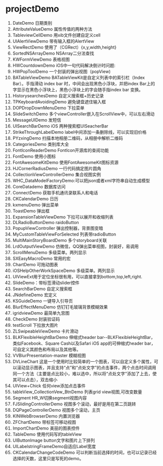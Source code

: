 # projectDemo
1. DateDemo 日期类别
2. AttributeValueDemo 属性传值的两种方法
3. TableviewCellDemo 用xib文件创建自定义cell
4. UIAlertViewDemo 带有输入框的AlertView
5. ViewRectDemo 使用了（CGRect）{x,y,width,height} 
6. SortedNSArrayDemo  NSArray二分法查找
7. KWFormViewDemo 表格视图
8. HWCountdownDemo iOS中一句代码解决倒计时问题:
9. HWPopToolDemo 一个封装的弹出视图（popView)
10. BATableViewDemo BATableViewKit是自定义列表中的索引栏（Index Bar）。手指滑动 index bar 时，中间会出现黑色小浮块，并把index Bar上的字显示在黑色小浮块上，黑色小浮块上的字会随手指index bar 变换。
11. HistorysearchesDemo 自定义搜索框+历史记录
12. TPKeyboardAvoidingDemo 避免键盘遮住输入框
13. DOPDropDownMenuDemo 下拉菜单
14. SlideSwitchDemo 多个viewController嵌入在ScrollView中，可以左右滑动 
15. MessageUIDemo 发短信
16. UISearchBarDemo iOS 两种搜索框UISeacherBar
17. StrikeThroughLabelDemo label中间添加一条删除线，可以实现旧价格
18. PYzxingDemo 扫描本地相册二维码，从相册中解析二维码
19. CategoriesDemo 类别库大全
20. FontIconReaderDemo FontIcon开源库的查阅功能
21. FontDemo 使用小图标
22. FontAwesomeKitDemo 使用FontAwesomeKit图标资源
23. HJCornerRadiusDemo 一行代码搞定图片圆角
24. CollectionViewControllerDemo 集合视图实例
25. WHC_DataModelFactoryDemo:可以把json或者xml字符串自动生成模型
26. CoreDatademo 数据库访问
27. ConnectDemo 获取手机通讯录联系人和电话
28. CKCalendarDemo 日历
29. kxmenuDemo 弹出菜单
30. ToastDemo 弹出框
31. ExpansionTableViewDemo 下拉可以展开和收缩列表
32. DLRadioButtonDemo raidoButton
33. PopupViewController 弹出控制器，背景图变暗
34. MyCustomTableViewForSelected 列表带radioButton
35. MultiMainStoryBoardDemo 多个storyboard关联
36. LrdOutputViewDemo 仿微信，QQ弹出菜单视图，封装好，易调用 
37. ScrollMenuDemo 多级菜单。两列显示
38. SXEasyMacroDemo 常用的宏
39. ChartDemo 可拖动图表
40. iOSHelpOtherWorkSpaceDemo  多级菜单。两列显示
41. UIViewExt用于定位坐标很有用，可以直接拿到bottom,top,left,right. 
42. SlideDemo：带标签滑动slider控件
43. SearchBarDemo 自定义搜索框
44. JNdefineDemo 宏定义
45. KSGuideDemo 一键导入引导页
46. BlurEffectMenuDemo 仿钉钉毛玻璃背景模糊效果
47. igridviewDemo 最简单九宫图
48. CheckDemo 封装验证码 
49. testScroll 下拉放大图片
50. ZLSwipeableViewDemo 卡片滑动
51. BLKFlexibleHeightBarDemo 伸缩式header bar--BLKFlexibleHeightBar，类似Facebook、Square Cash以及Safari iOS app的可伸缩式header bar，可自定义其颜色和布局以及其他等。
52. VVBlurPresentation-master 模糊视图
53. DVLineChart 这是一个使用时比较简单的一个图表，可以自定义多个属性，可以滚动显示图表，并且支持“点”和“点处文字”的点击事件，两个点击时间调用同一个方法（主要是点比较小，难以选中，所以将“点处文字”添加了上去，使其可以点击），双击缩小 
54. UIView+Chick 任何view添加点击事件
55. tableView_CollectionVew_BtnDemo 列表grid view视图,可改变数量
56. Segment  HR_W切换segment视图内容 
57. FJSlidingControllerDemo 视图多个滚动，最好是用在第二页跳转
58. DQPageControllerDemo 视图多个滚动，主页
59. KINWebBrowserDemo 内置浏览器
60. ZFChartDemo 带标签可移动视图
61. ImportChartDemo 美丽的图表控件
62. TableDemo 使用代码写的tableView
63. UIButtonImage button文字和图片上下排列
64. UILabelstringFrameDemo自适应Label宽度
65. CKCalendarChangeCodeDemo 可以判断当前选择的时间，也可以记录已经选择的天数，这里只是写死的demo。